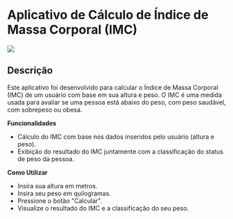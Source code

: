 # Aplicativo de Cálculo de Índice de Massa Corporal (IMC)

![](APLICATIVO.PNG)

## Descrição

Este aplicativo foi desenvolvido para calcular o Índice de Massa Corporal (IMC) de um usuário com base em sua altura e peso. O IMC é uma medida usada para avaliar se uma pessoa está abaixo do peso, com peso saudável, com sobrepeso ou obesa.

**Funcionalidades**
- Cálculo do IMC com base nos dados inseridos pelo usuário (altura e peso).
- Exibição do resultado do IMC juntamente com a classificação do status de peso da pessoa.

**Como Utilizar**
- Insira sua altura em metros.
- Insira seu peso em quilogramas.
- Pressione o botão "Calcular".
- Visualize o resultado do IMC e a classificação do seu peso.

